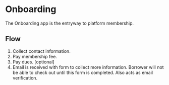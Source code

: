 # Onboarding

The Onboarding app is the entryway to platform membership.

## Flow

1. Collect contact information.
2. Pay membership fee.
3. Pay dues. [optional]
4. Email is received with form to collect more information. Borrower will not be able to check out until this form is completed. Also acts as email verification.